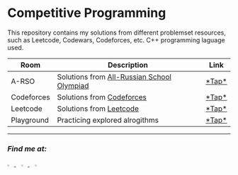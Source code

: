 # Competitive Programming
This repository contains my solutions from different problemset resources, such as Leetcode, Codewars, Codeforces, etc. C++ programming laguage used.

Room|Description|Link
-|-|-
A-RSO|Solutions from [All-Russian School Olympiad](https://olimpiada.ru)|[\*Tap\*](https://github.com/myvsky/competitive-programming/blob/master/A-RSO/)
Codeforces|Solutions from [Codeforces](https://codeforces.com)|[\*Tap\*](https://github.com/myvsky/competitive-programming/blob/master/Codeforces/)
Leetcode|Solutions from [Leetcode](https://leetcode.com)|[\*Tap\*](https://github.com/myvsky/competitive-programming/blob/master/Leetcode/)
Playground|Practicing explored alrogithms|[\*Tap\*](https://github.com/myvsky/competitive-programming/blob/master/Playground/)

---
### _Find me at:_
<a href="https://leetcode.com/mayevskaya">
<img src="https://simpleicons.vercel.app/leetcode/6A5ACD" width=3%>
</a>
&nbsp;&nbsp;
<a href="https://codewars.com/users/mayevskaya">
<img src="https://simpleicons.vercel.app/codewars/6A5ACD" width=3%>
</a>
&nbsp;&nbsp;
<a href="https://codeforces.com/profile/mayevskaya">
<img src="https://simpleicons.vercel.app/codeforces/6A5ACD" width=3%>
</a>